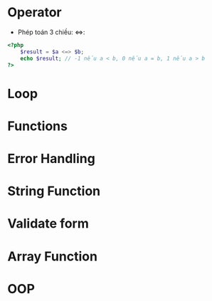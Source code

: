 # Operator

- Phép toán 3 chiều: <=>:
```php
<?php
    $result = $a <=> $b;
    echo $result; // -1 nếu a < b, 0 nếu a = b, 1 nếu a > b
?>
```

# Loop

# Functions

# Error Handling

# String Function

# Validate form

# Array Function

# OOP
